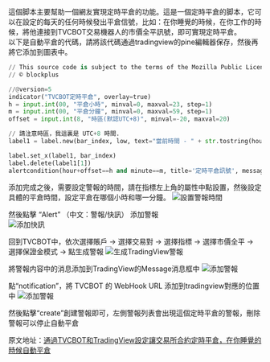 這個脚本主要幫助一個網友實現定時平倉的功能。這是一個定時平倉的脚本，它可以在設定的每天的任何時候發出平倉信號，比如：在你睡覺的時候，在你工作的時候，將他連接到TVCBOT交易機器人的市價全平訊號，即可實現定時平倉。  
以下是自動平倉的代碼，請將該代碼通過tradingview的pine編輯器保存，然後再將它添加到圖表中。  


```python
// This source code is subject to the terms of the Mozilla Public License 2.0 at https://mozilla.org/MPL/2.0/
// © blockplus

//@version=5
indicator("TVCBOT定時平倉", overlay=true)
h = input.int(00, "平倉小時", minval=0, maxval=23, step=1)
m = input.int(00, "平倉分鐘", minval=0, maxval=59, step=1)
offset = input.int(8, "時區(默認UTC+8)", minval=-20, maxval=20)

// 請注意時區，我這裏是 UTC+8 時間.
label1 = label.new(bar_index, low, text="當前時間 - " + str.tostring(hour+offset) + ":" + str.tostring(minute), style=label.style_label_up, color=color.white)

label.set_x(label1, bar_index)
label.delete(label1[1])
alertcondition(hour+offset==h and minute==m, title='定時平倉訊號', message='定時平倉訊號')
```

添加完成之後，需要設定警報的時間，請在指標左上角的屬性中點設置，然後設定具體的平倉時間，設定平倉在哪個小時和哪一分鐘。
![設置警報時間](https://user-images.githubusercontent.com/94948670/220978237-68afe9b2-7424-43cb-9296-5bc5ccdb4551.png)  
  
然後點擊 “Alert” （中文：警報/快訊） 添加警報  
![添加快訊](https://user-images.githubusercontent.com/94948670/220978642-d5567af5-116d-4a04-8603-a2f0bb3a2b08.png)
  
回到TVCBOT中，依次選擇賬戶 -> 選擇交易對 -> 選擇指標 -> 選擇市價全平 -> 選擇保證金模式 -> 點生成警報
![生成TradingView警報](https://user-images.githubusercontent.com/94948670/220978987-a60d8aff-b466-4041-8673-20de9a19bf09.png)
  
將警報内容中的消息添加到TradingView的Message消息框中
![添加警報](https://user-images.githubusercontent.com/94948670/220979203-64a610ba-8750-4a64-9293-c69fa55eb0c0.png)
  
點“notification”，將 TVCBOT 的 WebHook URL 添加到tradingview對應的位置中
![添加警報](https://user-images.githubusercontent.com/94948670/220979411-8e0b7b41-c1e2-4dc2-befa-acaa358648dc.png)
  
然後點擊“create”創建警報即可，左側警報列表會出現這個定時平倉的警報，刪除警報可以停止自動平倉

原文地址：[通過TVCBOT和TradingView設定讓交易所合約定時平倉，在你睡覺的時候自動平倉](https://www.tvcbot.com/knowledgebase/65/%E9%80%9A%E9%81%8ETVCBOT%E5%92%8CTradingView%E8%A8%AD%E5%AE%9A%E8%AE%93%E4%BA%A4%E6%98%93%E6%89%80%E5%90%88%E7%B4%84%E5%AE%9A%E6%99%82%E5%B9%B3%E5%80%89%E5%9C%A8%E4%BD%A0%E7%9D%A1%E8%A6%BA%E7%9A%84%E6%99%82%E5%80%99%E8%87%AA%E5%8B%95%E5%B9%B3%E5%80%89.html)
